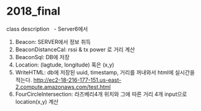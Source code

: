 # 2018_final

class description
    - Server6에서
 
1. Beacon: SERVER에서 정보 취득
2. BeaconDistanceCal: rssi & tx power 로 거리 계산
3. BeaconSql: DB에 저장
4. Location: (lagtude, longitude) 혹은 (x,y)
5. WriteHTML: db에 저장된 uuid, timestamp, 거리를 꺼내와서 html에 실시간을 적는다.
    http://ec2-18-216-177-151.us-east-2.compute.amazonaws.com/test.html 
6. FourCircleIntersection: 라즈베리4개 위치와 그에 따른 거리 4개  input으로 location(x,y) 계산
     


